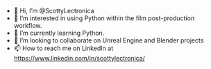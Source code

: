 - 👋 Hi, I’m @ScottyLectronica
- 👀 I’m interested in using Python within the film post-production workflow.
- 🌱 I’m currently learning Python.
- 💞️ I’m looking to collaborate on Unreal Engine and Blender projects
- 📫 How to reach me on LinkedIn at https://www.linkedin.com/in/scottylectronica/

<!---
ScottyLectronica/ScottyLectronica is a ✨ special ✨ repository because its `README.md` (this file) appears on your GitHub profile.
You can click the Preview link to take a look at your changes.
--->
